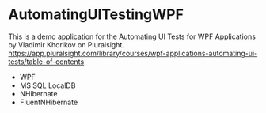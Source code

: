 # AutomatingUITestingWPF
This is a demo application for the Automating UI Tests for WPF Applications by Vladimir Khorikov on Pluralsight.  
https://app.pluralsight.com/library/courses/wpf-applications-automating-ui-tests/table-of-contents

* WPF
* MS SQL LocalDB
* NHibernate
* FluentNHibernate
